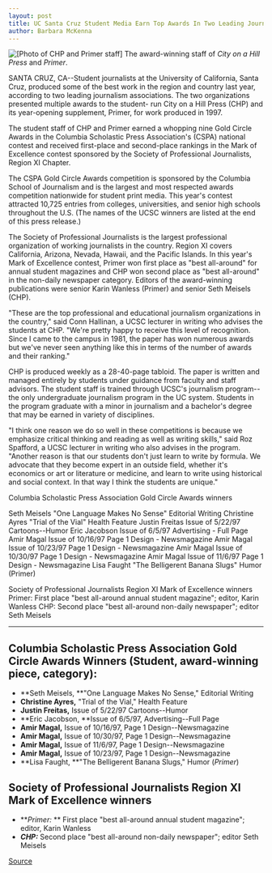 ```yaml
---
layout: post
title: UC Santa Cruz Student Media Earn Top Awards In Two Leading Journalism Competitions
author: Barbara McKenna
---
```


![\[Photo of CHP and Primer staff\]][1] The award-winning staff of _City on a Hill Press_ and _Primer_.

SANTA CRUZ, CA--Student journalists at the University of California, Santa Cruz, produced some of the best work in the region and country last year, according to two leading journalism associations. The two organizations presented multiple awards to the student- run City on a Hill Press (CHP) and its year-opening supplement, Primer, for work produced in 1997.

The student staff of CHP and Primer earned a whopping nine Gold Circle Awards in the Columbia Scholastic Press Association's (CSPA) national contest and received first-place and second-place rankings in the Mark of Excellence contest sponsored by the Society of Professional Journalists, Region XI Chapter.

The CSPA Gold Circle Awards competition is sponsored by the Columbia School of Journalism and is the largest and most respected awards competition nationwide for student print media. This year's contest attracted 10,725 entries from colleges, universities, and senior high schools throughout the U.S. (The names of the UCSC winners are listed at the end of this press release.)

The Society of Professional Journalists is the largest professional organization of working journalists in the country. Region XI covers California, Arizona, Nevada, Hawaii, and the Pacific Islands. In this year's Mark of Excellence contest, Primer won first place as "best all-around" for annual student magazines and CHP won second place as "best all-around" in the non-daily newspaper category. Editors of the award-winning publications were senior Karin Wanless (Primer) and senior Seth Meisels (CHP).

"These are the top professional and educational journalism organizations in the country," said Conn Hallinan, a UCSC lecturer in writing who advises the students at CHP. "We're pretty happy to receive this level of recognition. Since I came to the campus in 1981, the paper has won numerous awards but we've never seen anything like this in terms of the number of awards and their ranking."

CHP is produced weekly as a 28-40-page tabloid. The paper is written and managed entirely by students under guidance from faculty and staff advisors. The student staff is trained through UCSC's journalism program--the only undergraduate journalism program in the UC system. Students in the program graduate with a minor in journalism and a bachelor's degree that may be earned in variety of disciplines.

"I think one reason we do so well in these competitions is because we emphasize critical thinking and reading as well as writing skills," said Roz Spafford, a UCSC lecturer in writing who also advises in the program. "Another reason is that our students don't just learn to write by formula. We advocate that they become expert in an outside field, whether it's economics or art or literature or medicine, and learn to write using historical and social context. In that way I think the students are unique."

Columbia Scholastic Press Association Gold Circle Awards winners

Seth Meisels "One Language Makes No Sense" Editorial Writing Christine Ayres "Trial of the Vial" Health Feature Justin Freitas Issue of 5/22/97 Cartoons--Humor Eric Jacobson Issue of 6/5/97 Advertising - Full Page Amir Magal Issue of 10/16/97 Page 1 Design - Newsmagazine Amir Magal Issue of 10/23/97 Page 1 Design - Newsmagazine Amir Magal Issue of 10/30/97 Page 1 Design - Newsmagazine Amir Magal Issue of 11/6/97 Page 1 Design - Newsmagazine Lisa Faught "The Belligerent Banana Slugs" Humor (Primer)

Society of Professional Journalists Region XI Mark of Excellence winners Primer: First place "best all-around annual student magazine"; editor, Karin Wanless CHP: Second place "best all-around non-daily newspaper"; editor Seth Meisels

* * *

## Columbia Scholastic Press Association Gold Circle Awards Winners (Student, award-winning piece, category):
* **Seth Meisels, **"One Language Makes No Sense," Editorial Writing  
* **Christine Ayres,** "Trial of the Vial," Health Feature  
* **Justin Freitas,** Issue of 5/22/97 Cartoons--Humor  
* **Eric Jacobson, **Issue of 6/5/97, Advertising--Full Page  
* **Amir Magal,** Issue of 10/16/97, Page 1 Design--Newsmagazine  
* **Amir Magal,** Issue of 10/30/97, Page 1 Design--Newsmagazine  
* **Amir Magal,** Issue of 11/6/97, Page 1 Design--Newsmagazine  
* **Amir Magal,** Issue of 10/23/97, Page 1 Design--Newsmagazine  
* **Lisa Faught, **"The Belligerent Banana Slugs," Humor (_Primer_)

## Society of Professional Journalists Region XI Mark of Excellence winners
* **_Primer:_ ** First place "best all-around annual student magazine"; editor, Karin Wanless   
* **_CHP:_** Second place "best all-around non-daily newspaper"; editor Seth Meisels

[1]: http://www1.ucsc.edu/oncampus/currents/97-98/art/chp.staff.98-05-04.gif

[Source](http://www1.ucsc.edu/news_events/press_releases/archive/97-98/05-98/052598-UCSC_student_media_.html "Permalink to 052598-UCSC_student_media_")
